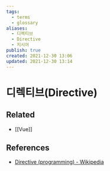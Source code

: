 ```yaml
---
tags:
  - terms
  - glossary
aliases:
  - 디렉티브
  - Directive
  - 지시어
publish: true
created: 2021-12-30 13:06
updated: 2021-12-30 13:14
---
```


# 디렉티브(Directive)

## Related

- [[Vue]]

## References

- [Directive (programming) - Wikipedia](<https://en.wikipedia.org/wiki/Directive_(programming)>)

